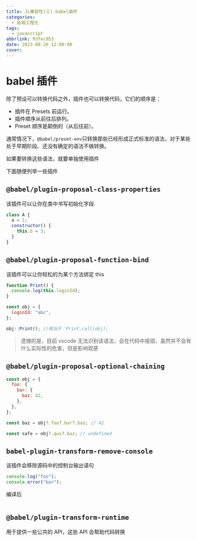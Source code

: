 ```yaml
---
title: Js兼容性(三)-babel插件
categories:
  - 前端工程化
tags:
  - javascript
abbrlink: 93fec053
date: 2023-08-26 12:00:00
cover:
---
```


# babel 插件

除了预设可以转换代码之外，插件也可以转换代码，它们的顺序是：

- 插件在 Presets 前运行。
- 插件顺序从前往后排列。
- Preset 顺序是颠倒的（从后往前）。

通常情况下，`@babel/preset-env`只转换那些已经形成正式标准的语法，对于某些处于早期阶段、还没有确定的语法不做转换。

如果要转换这些语法，就要单独使用插件

下面随便列举一些插件

## `@babel/plugin-proposal-class-properties`

该插件可以让你在类中书写初始化字段

```js
class A {
  a = 1;
  constructor() {
    this.b = 3;
  }
}
```

## `@babel/plugin-proposal-function-bind`

该插件可以让你轻松的为某个方法绑定 this

```js
function Print() {
  console.log(this.loginId);
}

const obj = {
  loginId: "abc",
};

obj::Print(); //相当于：Print.call(obj);
```

> 遗憾的是，目前 vscode 无法识别该语法，会在代码中报错，虽然并不会有什么实际性的危害，但是影响观感

## `@babel/plugin-proposal-optional-chaining`

```js
const obj = {
  foo: {
    bar: {
      baz: 42,
    },
  },
};

const baz = obj?.foo?.bar?.baz; // 42

const safe = obj?.qux?.baz; // undefined
```

## `babel-plugin-transform-remove-console`

该插件会移除源码中的控制台输出语句

```js
console.log("foo");
console.error("bar");
```

编译后

```js

```

## `@babel/plugin-transform-runtime`

用于提供一些公共的 API，这些 API 会帮助代码转换
